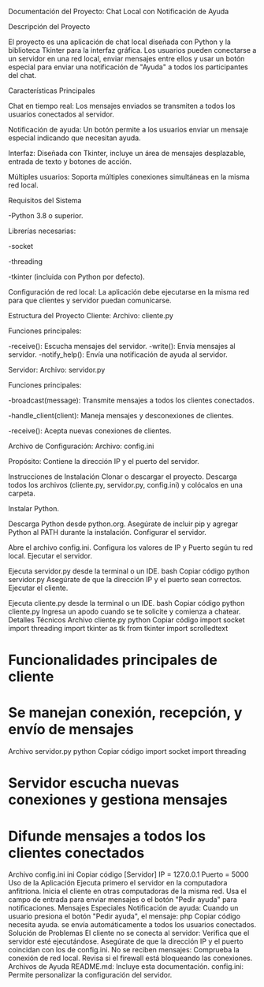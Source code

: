 Documentación del Proyecto: Chat Local con Notificación de Ayuda

Descripción del Proyecto

El proyecto es una aplicación de chat local diseñada con Python y la biblioteca Tkinter para la interfaz gráfica.
Los usuarios pueden conectarse a un servidor en una red local, enviar mensajes entre ellos y usar un botón especial para enviar una notificación de "Ayuda" a todos los participantes del chat.

Características Principales

Chat en tiempo real: Los mensajes enviados se transmiten a todos los usuarios conectados al servidor.

Notificación de ayuda: Un botón permite a los usuarios enviar un mensaje especial indicando que necesitan ayuda.

Interfaz: Diseñada con Tkinter, incluye un área de mensajes desplazable, entrada de texto y botones de acción.

Múltiples usuarios: Soporta múltiples conexiones simultáneas en la misma red local.

Requisitos del Sistema

-Python 3.8 o superior.

Librerías necesarias:

-socket

-threading

-tkinter (incluida con Python por defecto).

Configuración de red local:
La aplicación debe ejecutarse en la misma red para que clientes y servidor puedan comunicarse.

Estructura del Proyecto
Cliente:
Archivo: cliente.py

Funciones principales:

-receive(): Escucha mensajes del servidor.
-write(): Envía mensajes al servidor.
-notify_help(): Envía una notificación de ayuda al servidor.

Servidor:
Archivo: servidor.py

Funciones principales:

-broadcast(message): Transmite mensajes a todos los clientes conectados.

-handle_client(client): Maneja mensajes y desconexiones de clientes.

-receive(): Acepta nuevas conexiones de clientes.

Archivo de Configuración:
Archivo: config.ini

Propósito: Contiene la dirección IP y el puerto del servidor.

Instrucciones de Instalación
Clonar o descargar el proyecto. Descarga todos los archivos (cliente.py, servidor.py, config.ini) y colócalos en una carpeta.

Instalar Python.

Descarga Python desde python.org.
Asegúrate de incluir pip y agregar Python al PATH durante la instalación.
Configurar el servidor.

Abre el archivo config.ini.
Configura los valores de IP y Puerto según tu red local.
Ejecutar el servidor.

Ejecuta servidor.py desde la terminal o un IDE.
bash
Copiar código
python servidor.py
Asegúrate de que la dirección IP y el puerto sean correctos.
Ejecutar el cliente.

Ejecuta cliente.py desde la terminal o un IDE.
bash
Copiar código
python cliente.py
Ingresa un apodo cuando se te solicite y comienza a chatear.
Detalles Técnicos
Archivo cliente.py
python
Copiar código
import socket
import threading
import tkinter as tk
from tkinter import scrolledtext

# Funcionalidades principales de cliente
# Se manejan conexión, recepción, y envío de mensajes
Archivo servidor.py
python
Copiar código
import socket
import threading

# Servidor escucha nuevas conexiones y gestiona mensajes
# Difunde mensajes a todos los clientes conectados
Archivo config.ini
ini
Copiar código
[Servidor]
IP = 127.0.0.1
Puerto = 5000
Uso de la Aplicación
Ejecuta primero el servidor en la computadora anfitriona.
Inicia el cliente en otras computadoras de la misma red.
Usa el campo de entrada para enviar mensajes o el botón "Pedir ayuda" para notificaciones.
Mensajes Especiales
Notificación de ayuda: Cuando un usuario presiona el botón "Pedir ayuda", el mensaje:
php
Copiar código
<Apodo> necesita ayuda.
se envía automáticamente a todos los usuarios conectados.
Solución de Problemas
El cliente no se conecta al servidor:
Verifica que el servidor esté ejecutándose.
Asegúrate de que la dirección IP y el puerto coincidan con los de config.ini.
No se reciben mensajes:
Comprueba la conexión de red local.
Revisa si el firewall está bloqueando las conexiones.
Archivos de Ayuda
README.md: Incluye esta documentación.
config.ini: Permite personalizar la configuración del servidor.
